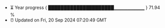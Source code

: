 - ⏳ Year progress { █████████████████████▁▁▁▁▁▁▁▁▁ } 71.94 %
- ⏰ Updated on Fri, 20 Sep 2024 07:20:49 GMT

